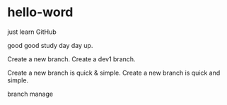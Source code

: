 # hello-word
just learn GitHub

good good study day day up.

Create a new branch.
Create a dev1 branch.

Create a new branch is quick & simple.
Create a new branch is quick and simple.

branch manage
